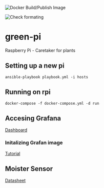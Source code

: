 ![Docker Build/Publish Image](https://github.com/t-xigit/green-pi/workflows/Docker%20Build/Publish%20Image/badge.svg)

![Check formating](https://github.com/t-xigit/green-pi/workflows/Check%20formating/badge.svg)

# green-pi
Raspberry Pi - Caretaker for plants

## Setting up a new pi

`ansible-playbook playbook.yml -i hosts`


## Running on rpi

`docker-compose -f docker-compose.yml -d run`

## Accesing Grafana
[Dashboard](green-pi:3000)

### Initalizing Grafan image
[Tutorial](https://ops.tips/blog/initialize-grafana-with-preconfigured-dashboards/)


## Moister Sensor

[Datasheet](https://cdn.shopify.com/s/files/1/1509/1638/files/Bodenfeuchte_Sensor_Modul_Datenblatt.pdf?3297654870633402394)

